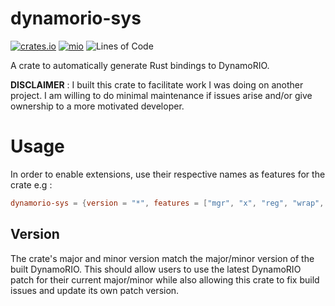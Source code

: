 # dynamorio-sys

[![crates.io](https://img.shields.io/crates/v/dynamorio-sys.svg)](https://crates.io/crates/dynamorio-sys)
[![mio](https://docs.rs/dynamorio-sys/badge.svg)](https://docs.rs/dynamorio-sys/)
![Lines of Code](https://tokei.rs/b1/github/elast0ny/dynamorio-sys)


A crate to automatically generate Rust bindings to DynamoRIO.


__DISCLAIMER__ : I built this crate to facilitate work I was doing on another project. I am willing to do minimal maintenance if issues arise and/or give  ownership to a more motivated developer.

# Usage

In order to enable extensions, use their respective names as features for the crate e.g :
```toml
dynamorio-sys = {version = "*", features = ["mgr", "x", "reg", "wrap", "syms"]}
```

## Version
The crate's major and minor version match the major/minor version of the built DynamoRIO. This should allow users to use the latest DynamoRIO patch for their current major/minor while also allowing this crate to fix build issues and update its own patch version.

